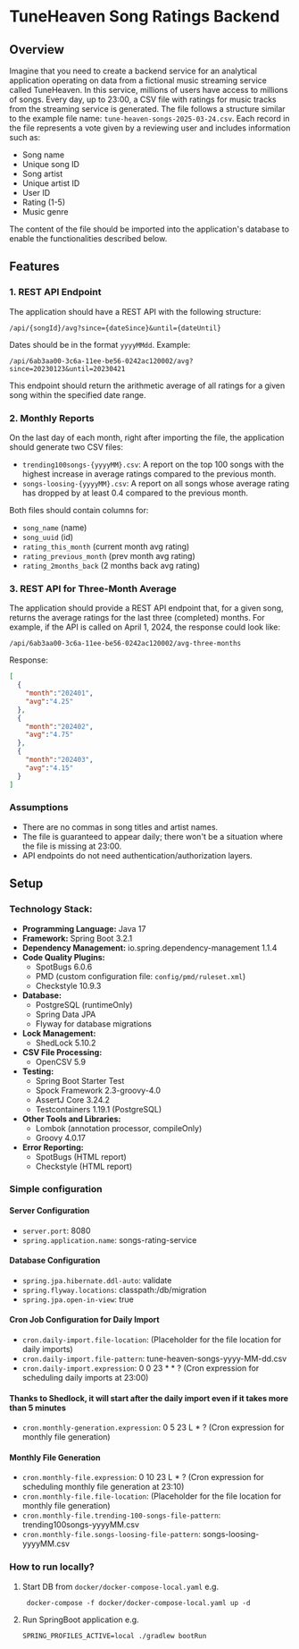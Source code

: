 # TuneHeaven Song Ratings Backend

## Overview

Imagine that you need to create a backend service for an analytical application operating on data from a fictional music streaming service called TuneHeaven. In this service, millions of users have access to millions of songs. Every day, up to 23:00, a CSV file with ratings for music tracks from the streaming service is generated. The file follows a structure similar to the example file name: `tune-heaven-songs-2025-03-24.csv`. Each record in the file represents a vote given by a reviewing user and includes information such as:

- Song name
- Unique song ID
- Song artist
- Unique artist ID
- User ID
- Rating (1-5)
- Music genre

The content of the file should be imported into the application's database to enable the functionalities described below.

## Features

### 1. REST API Endpoint

The application should have a REST API with the following structure:

```plaintext
/api/{songId}/avg?since={dateSince}&until={dateUntil}
```

Dates should be in the format `yyyyMMdd`. Example:

```plaintext
/api/6ab3aa00-3c6a-11ee-be56-0242ac120002/avg?since=20230123&until=20230421
```

This endpoint should return the arithmetic average of all ratings for a given song within the specified date range.

### 2. Monthly Reports

On the last day of each month, right after importing the file, the application should generate two CSV files:

- `trending100songs-{yyyyMM}.csv`: A report on the top 100 songs with the highest increase in average ratings compared to the previous month.
- `songs-loosing-{yyyyMM}.csv`: A report on all songs whose average rating has dropped by at least 0.4 compared to the previous month.

Both files should contain columns for:

- `song_name` (name)
- `song_uuid` (id)
- `rating_this_month` (current month avg rating)
- `rating_previous_month` (prev month avg rating)
- `rating_2months_back` (2 months back avg rating)

### 3. REST API for Three-Month Average

The application should provide a REST API endpoint that, for a given song, returns the average ratings for the last three (completed) months. 
For example, if the API is called on April 1, 2024, the response could look like:

```plaintext
/api/6ab3aa00-3c6a-11ee-be56-0242ac120002/avg-three-months
```

Response:

```json
[
  {
    "month":"202401",
    "avg":"4.25"
  },
  {
    "month":"202402",
    "avg":"4.75"
  },
  {
    "month":"202403",
    "avg":"4.15"
  }
]
```
### Assumptions

- There are no commas in song titles and artist names.
- The file is guaranteed to appear daily; there won't be a situation where the file is missing at 23:00.
- API endpoints do not need authentication/authorization layers.

## Setup

### Technology Stack:

- **Programming Language:** Java 17
- **Framework:** Spring Boot 3.2.1
- **Dependency Management:** io.spring.dependency-management 1.1.4
- **Code Quality Plugins:**
    - SpotBugs 6.0.6
    - PMD (custom configuration file: `config/pmd/ruleset.xml`)
    - Checkstyle 10.9.3
- **Database:**
    - PostgreSQL (runtimeOnly)
    - Spring Data JPA
    - Flyway for database migrations
- **Lock Management:**
    - ShedLock 5.10.2
- **CSV File Processing:**
    - OpenCSV 5.9
- **Testing:**
    - Spring Boot Starter Test
    - Spock Framework 2.3-groovy-4.0
    - AssertJ Core 3.24.2
    - Testcontainers 1.19.1 (PostgreSQL)
- **Other Tools and Libraries:**
    - Lombok (annotation processor, compileOnly)
    - Groovy 4.0.17
- **Error Reporting:**
    - SpotBugs (HTML report)
    - Checkstyle (HTML report)

### Simple configuration

#### Server Configuration
- `server.port`: 8080
- `spring.application.name`: songs-rating-service

#### Database Configuration
- `spring.jpa.hibernate.ddl-auto`: validate
- `spring.flyway.locations`: classpath:/db/migration
- `spring.jpa.open-in-view`: true

#### Cron Job Configuration for Daily Import
- `cron.daily-import.file-location`: (Placeholder for the file location for daily imports)
- `cron.daily-import.file-pattern`: tune-heaven-songs-yyyy-MM-dd.csv
- `cron.daily-import.expression`: 0 0 23 * * ? (Cron expression for scheduling daily imports at 23:00)

#### Thanks to Shedlock, it will start after the daily import even if it takes more than 5 minutes
- `cron.monthly-generation.expression`: 0 5 23 L * ? (Cron expression for monthly file generation)

#### Monthly File Generation
- `cron.monthly-file.expression`: 0 10 23 L * ? (Cron expression for scheduling monthly file generation at 23:10)
- `cron.monthly-file.file-location`: (Placeholder for the file location for monthly file generation)
- `cron.monthly-file.trending-100-songs-file-pattern`: trending100songs-yyyyMM.csv
- `cron.monthly-file.songs-loosing-file-pattern`: songs-loosing-yyyyMM.csv

### How to run locally?

1. Start DB from `docker/docker-compose-local.yaml` e.g. 
   ```shell
    docker-compose -f docker/docker-compose-local.yaml up -d
    ```
2. Run SpringBoot application e.g.
    ```shell
    SPRING_PROFILES_ACTIVE=local ./gradlew bootRun
    ```
